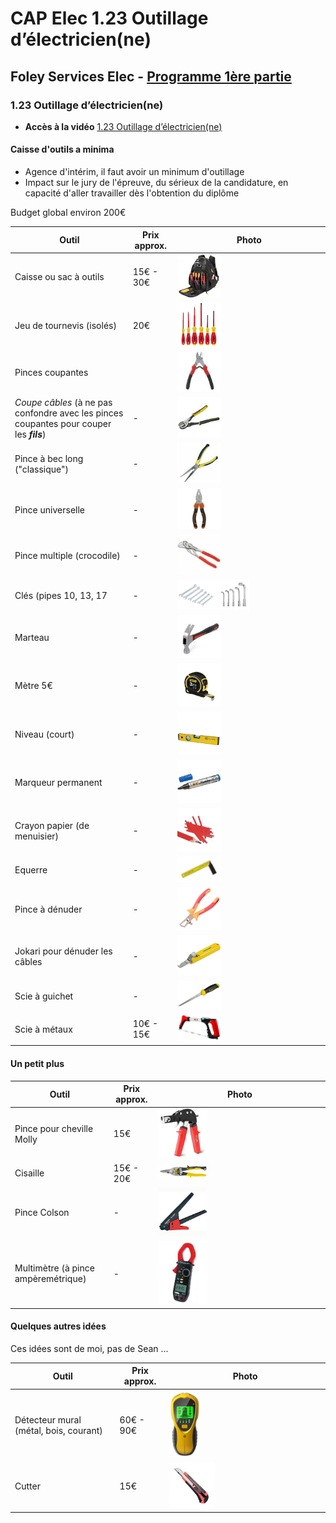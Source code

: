 # CAP Elec 1.23 Outillage d’électricien(ne)
## Foley Services Elec - [Programme 1ère partie](../1ere_partie/README.md)

### 1.23 Outillage d’électricien(ne)

- **Accès à la vidéo** [1.23 Outillage d’électricien(ne)](https://youtu.be/Uoy_TMYy3Yw)

#### Caisse d'outils a minima

- Agence d'intérim, il faut avoir un minimum d'outillage
- Impact sur le jury de l'épreuve, du sérieux de la candidature, en capacité d'aller travailler dès l'obtention du diplôme

Budget global environ 200€

| Outil | Prix approx. | Photo |
|-------|--------------|-------|
|Caisse ou sac à outils | 15€ - 30€ | <img src="./images/Sac_outils.jpg" width="30%"> |
| Jeu de tournevis (isolés) | 20€ | <img src="./images/Jeu_tournevis.jpeg" width="30%"> |
| Pinces coupantes |  |  <img src="./images/Pince_coupante.jpeg" width="30%">|
| *Coupe câbles* (à ne pas confondre avec les pinces coupantes pour couper les ***fils***) | - | <img src="./images/Coupe_cables.jpeg" width="30%"> |
| Pince à bec long ("classique") | - | <img src="./images/Pince_bec_long.jpeg" width="30%"> |
| Pince universelle | - | <img src="./images/Pince_universelle.jpeg" width="30%"> |
| Pince multiple (crocodile) | - | <img src="./images/Pince_multiple.jpeg" width="30%"> |
| Clés (pipes 10, 13, 17 | - | <img src="./images/Cles_plates_pipes.png" width="50%"> |
| Marteau | - | <img src="./images/Marteau.jpeg" width="30%"> |
| Mètre 5€ | - | <img src="./images/Metre.jpeg" width="30%"> |
| Niveau (court) | - | <img src="./images/Niveau.jpeg" width="30%"> |
| Marqueur permanent | - | <img src="./images/Marqueur_permanent.jpeg" width="30%"> |
| Crayon papier (de menuisier) | - | <img src="./images/Crayon_menuisier.jpeg" width="30%"> |
| Equerre | - | <img src="./images/Equerre.jpeg" width="30%"> |
| Pince à dénuder | - | <img src="./images/Pince_denuder.jpeg" width="30%"> |
| Jokari pour dénuder les câbles | - | <img src="./images/Jokari_denuder_cables.jpeg" width="30%"> |
| Scie à guichet | - | <img src="./images/Scie_a_guichet.jpeg" width="30%"> |
| Scie à métaux | 10€ - 15€ | <img src="./images/Scie_metaux.jpeg" width="30%"> |

#### Un petit plus

| Outil | Prix approx. | Photo |
|-------|--------------|-------|
| Pince pour cheville Molly | 15€ | <img src="./images/Pince_Molly.jpeg" width="30%"> |
| Cisaille | 15€ - 20€ | <img src="./images/Cisaille.png" width="30%"> |
| Pince Colson | - | <img src="./images/Pince_Colson.jpeg" width="30%"> |
| Multimètre (à pince ampèremétrique) | - | <img src="./images/Multimetre_amperemetrique.jpeg" width="30%"> |

#### Quelques autres idées

Ces idées sont de moi, pas de Sean ...

| Outil | Prix approx. | Photo |
|-------|--------------|-------|
| Détecteur mural (métal, bois, courant) | 60€ - 90€ | <img src="./images/Detecteur_mural.png" width="20%"> |
| Cutter | 15€ | <img src="./images/Cutter.jpeg" width="30%"> |

